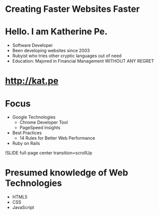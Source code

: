 <!SLIDE full-page title-slide>

# Creating Faster Websites Faster

<!SLIDE full-page bullets incremental transition=fade>

# Hello. I am Katherine Pe.

* Software Developer
* Been developing websites since 2003
* Rubyist who tries other cryptic languages out of need
* Education: Majored in Financial Management WITHOUT ANY REGRET

<!SLIDE full-page title-slide>

# http://kat.pe

<!SLIDE full-page bullets>
# Focus

* Google Technologies
  * Chrome Developer Tool
  * PageSpeed Insights
* Best Practices
  * 14 Rules for Better Web Performance
* Ruby on Rails


!SLIDE full-page center transition=scrollUp

# Presumed knowledge of Web Technologies

* HTML5
* CSS
* JavaScript
